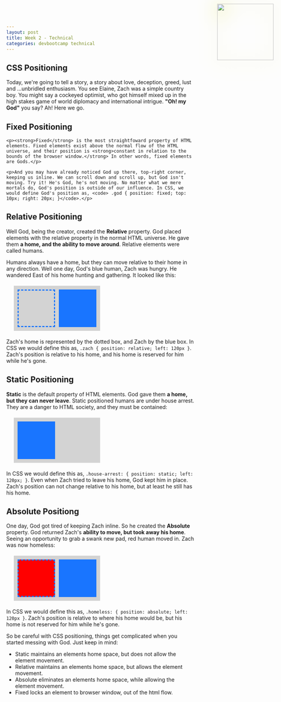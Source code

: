 ```yaml
---
layout: post
title: Week 2 - Technical
categories: devbootcamp technical
---
```



CSS Positioning
---------------

<style>
	.god {
			position: fixed;
			top: 10px;
			right: 20px;
			-webkit-filter: drop-shadow(0px 5px 25px rgba(215,215,0,1));
	}

	.container {
		position: relative;
		width: 210px;
		height: 100px;
		margin: 20px;
		padding: 10px;
		background-color: lightgray;
	}

	.box {
		position: relative;
		width: 100px;
		height: 100px;
	}

	.blue {
		background-color: #1975FF;
	}

	.blue-border {
		border: 3px dashed #1975FF;
		box-sizing: border-box;
	}

	.red {
		background-color: red;
	}

	.static {
		position: static;
	}

	.absolute {
		position: absolute;
	}

	.fixed {
		position: fixed;
	}

</style>


Today, we're going to tell a story, a story about love, deception, greed, lust and ...unbridled enthusiasm. You see Elaine, Zach was a simple country boy. You might say a cockeyed optimist, who got himself mixed up in the high stakes game of world diplomacy and international intrigue. <strong>"Oh! my God"</strong> you say? Ah! Here we go.

<div class="god"><a href="http://en.wikipedia.org/wiki/Theological_noncognitivism" target="_blank"><img src="images/fsm.png" width="150"/></a></div>


Fixed Positioning
-----------------

	<p><strong>Fixed</strong> is the most straightfoward property of HTML elements. Fixed elements exist above the normal flow of the HTML universe, and their position is <strong>constant in relation to the bounds of the browser window.</strong> In other words, fixed elements are Gods.</p>

	<p>And you may have already noticed God up there, top-right corner, keeping us inline. We can scroll down and scroll up, but God isn't moving. Try it! He's God, he's not moving. No matter what we mere mortals do, God's position is outside of our influence. In CSS, we would define God's position as, <code> .god { position: fixed; top: 10px; right: 20px; }</code>.</p>


Relative Positioning
--------------------

Well God, being the creator, created the **Relative** property. God placed elements with the relative property in the normal HTML universe. He gave them **a home, and the ability to move around**. Relative elements were called humans.

Humans always have a home, but they can move relative to their home in any direction. Well one day, God's blue human, Zach was hungry. He wandered East of his home hunting and gathering. It looked like this:

<div class="container"> <div class="blue box absolute" style="left: 120px;"> </div> <div class="blue-border box"> </div> </div>

Zach's home is represented by the dotted box, and Zach by the blue box. In CSS we would define this as, `.zach { position: relative; left: 120px }`. Zach's position is relative to his home, and his home is reserved for him while he's gone.


Static Positioning
------------------

**Static** is the default property of HTML elements. God gave them **a home, but they can never leave**. Static positioned humans are under house arrest. They are a danger to HTML society, and they must be contained:

<div class="container"> <div class="blue box static" style="left: 120px;"> </div> </div>

In CSS we would define this as, `.house-arrest: { position: static; left: 120px; }`. Even when Zach tried to leave his home, God kept him in place. Zach's position can not change relative to his home, but at least he still has his home.


Absolute Positiong
------------------

One day, God got tired of keeping Zach inline. So he created the **Absolute** property. God returned Zach's **ability to move, but took away his home**. Seeing an opportunity to grab a swank new pad, red human moved in. Zach was now homeless:</p>

<div class="container"> <div class="blue box absolute" style="left: 120px"> </div> <div class="red box absolute"> </div> <div class="blue-border box absolute"> </div> </div>

In CSS we would define this as, `.homeless: { position: absolute; left: 120px }`. Zach's position is relative to where his home would be, but his home is not reserved for him while he's gone.

So be careful with CSS positioning, things get complicated when you started messing with God. Just keep in mind:
	
* Static maintains an elements home space, but does not allow the element movement.
* Relative maintains an elements home space, but allows the element movement.
* Absolute eliminates an elements home space, while allowing the element movement.
* Fixed locks an element to browser window, out of the html flow.
